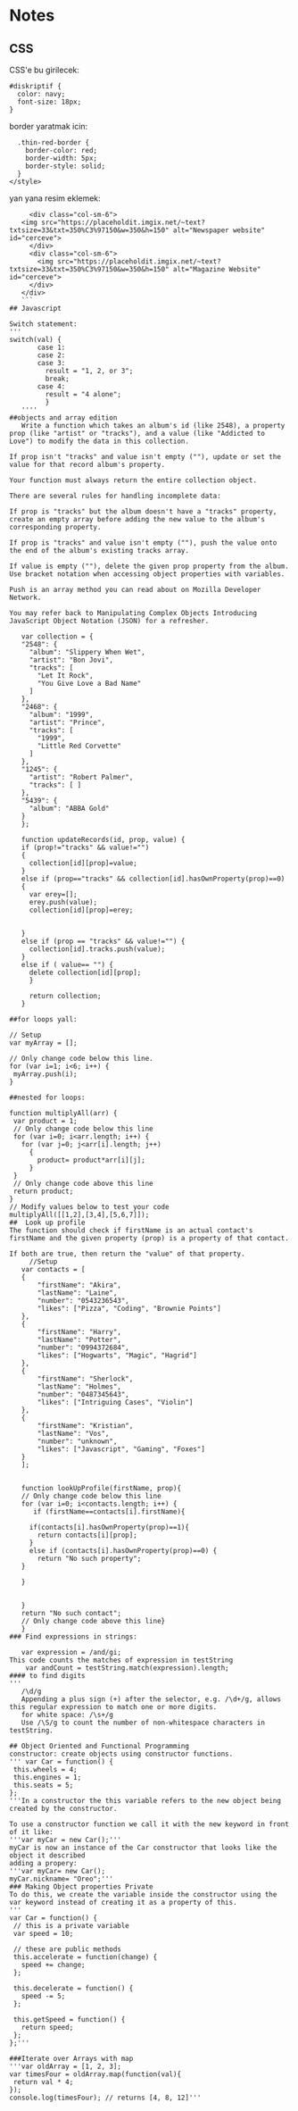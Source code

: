 # Notes

## CSS

CSS'e bu girilecek:

```
#diskriptif {
  color: navy;
  font-size: 18px;
}
```
border yaratmak icin:
``` <style>
  .thin-red-border {
    border-color: red;
    border-width: 5px;
    border-style: solid;
  }
</style>
```
yan yana resim eklemek:

 ```<div class="row">
      <div class="col-sm-6">
    <img src="https://placeholdit.imgix.net/~text?txtsize=33&txt=350%C3%97150&w=350&h=150" alt="Newspaper website" id="cerceve">
      </div>
      <div class="col-sm-6">
        <img src="https://placeholdit.imgix.net/~text?txtsize=33&txt=350%C3%97150&w=350&h=150" alt="Magazine Website" id="cerceve">
      </div>
    </div>
    ```
## Javascript
  
Switch statement:
'''  
switch(val) {
        case 1:
        case 2:
        case 3:
          result = "1, 2, or 3";
          break;
        case 4:
          result = "4 alone";
          }
    ''''
##objects and array edition
    Write a function which takes an album's id (like 2548), a property prop (like "artist" or "tracks"), and a value (like "Addicted to Love") to modify the data in this collection.

If prop isn't "tracks" and value isn't empty (""), update or set the value for that record album's property.

Your function must always return the entire collection object.

There are several rules for handling incomplete data:

If prop is "tracks" but the album doesn't have a "tracks" property, create an empty array before adding the new value to the album's corresponding property.

If prop is "tracks" and value isn't empty (""), push the value onto the end of the album's existing tracks array.

If value is empty (""), delete the given prop property from the album.
Use bracket notation when accessing object properties with variables.

Push is an array method you can read about on Mozilla Developer Network.

You may refer back to Manipulating Complex Objects Introducing JavaScript Object Notation (JSON) for a refresher.
    
    var collection = {
    "2548": {
      "album": "Slippery When Wet",
      "artist": "Bon Jovi",
      "tracks": [ 
        "Let It Rock", 
        "You Give Love a Bad Name" 
      ]
    },
    "2468": {
      "album": "1999",
      "artist": "Prince",
      "tracks": [ 
        "1999", 
        "Little Red Corvette" 
      ]
    },
    "1245": {
      "artist": "Robert Palmer",
      "tracks": [ ]
    },
    "5439": {
      "album": "ABBA Gold"
    }
    };
    
    function updateRecords(id, prop, value) {
    if (prop!="tracks" && value!="")
    {
      collection[id][prop]=value;
    }
    else if (prop=="tracks" && collection[id].hasOwnProperty(prop)==0)
    {
      var erey=[];
      erey.push(value);
      collection[id][prop]=erey;
     
      
    }
    else if (prop == "tracks" && value!="") {
      collection[id].tracks.push(value);
    }
    else if ( value== "") {
      delete collection[id][prop];
      }
  
      return collection;
    }

##for loops yall:

// Setup
var myArray = [];

// Only change code below this line.
for (var i=1; i<6; i++) {
  myArray.push(i);
}

##nested for loops:

function multiplyAll(arr) {
  var product = 1;
  // Only change code below this line
  for (var i=0; i<arr.length; i++) {
    for (var j=0; j<arr[i].length; j++)
      {
        product= product*arr[i][j];
      }
  }
  // Only change code above this line
  return product;
}
// Modify values below to test your code
multiplyAll([[1,2],[3,4],[5,6,7]]);
##  Look up profile 
The function should check if firstName is an actual contact's firstName and the given property (prop) is a property of that contact.

If both are true, then return the "value" of that property.
      //Setup
    var contacts = [
    {
        "firstName": "Akira",
        "lastName": "Laine",
        "number": "0543236543",
        "likes": ["Pizza", "Coding", "Brownie Points"]
    },
    {
        "firstName": "Harry",
        "lastName": "Potter",
        "number": "0994372684",
        "likes": ["Hogwarts", "Magic", "Hagrid"]
    },
    {
        "firstName": "Sherlock",
        "lastName": "Holmes",
        "number": "0487345643",
        "likes": ["Intriguing Cases", "Violin"]
    },
    {
        "firstName": "Kristian",
        "lastName": "Vos",
        "number": "unknown",
        "likes": ["Javascript", "Gaming", "Foxes"]
    }
    ];


    function lookUpProfile(firstName, prop){
    // Only change code below this line
    for (var i=0; i<contacts.length; i++) {
       if (firstName==contacts[i].firstName){
    
      if(contacts[i].hasOwnProperty(prop)==1){
        return contacts[i][prop];
      }
      else if (contacts[i].hasOwnProperty(prop)==0) {
        return "No such property";
    }
   
    }
 
  
    }
    return "No such contact";
    // Only change code above this line}
    }
### Find expressions in strings:

    var expression = /and/gi; 
 This code counts the matches of expression in testString
     var andCount = testString.match(expression).length;
#### to find digits
''' 
    /\d/g
    Appending a plus sign (+) after the selector, e.g. /\d+/g, allows this regular expression to match one or more digits.
    for white space: /\s+/g
    Use /\S/g to count the number of non-whitespace characters in testString.
    
## Object Oriented and Functional Programming
constructor: create objects using constructor functions.
''' var Car = function() {
  this.wheels = 4;
  this.engines = 1;
  this.seats = 5;
};
'''In a constructor the this variable refers to the new object being created by the constructor.

To use a constructor function we call it with the new keyword in front of it like:
'''var myCar = new Car();'''
myCar is now an instance of the Car constructor that looks like the object it described
adding a propery:
'''var myCar= new Car();
myCar.nickname= "Oreo";'''
### Making Object properties Private
To do this, we create the variable inside the constructor using the var keyword instead of creating it as a property of this.
'''
var Car = function() {
  // this is a private variable
  var speed = 10;

  // these are public methods
  this.accelerate = function(change) {
    speed += change;
  };

  this.decelerate = function() {
    speed -= 5;
  };

  this.getSpeed = function() {
    return speed;
  };
};'''

###Iterate over Arrays with map
'''var oldArray = [1, 2, 3];
var timesFour = oldArray.map(function(val){
  return val * 4;
});
console.log(timesFour); // returns [4, 8, 12]'''

